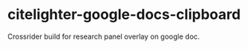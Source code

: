 citelighter-google-docs-clipboard
=================================

Crossrider build for research panel overlay on google doc.